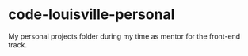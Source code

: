 # code-louisville-personal
My personal projects folder during my time as mentor for the front-end track.
